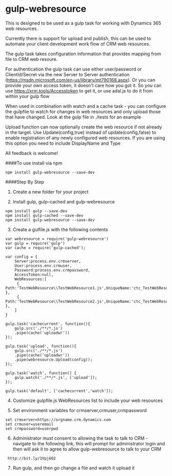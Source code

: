 # gulp-webresource

This is designed to be used as a gulp task for working with Dynamics 365 web resources.

Currently there is support for upload and publish, this can be used to automate your client development work flow of CRM web resources.

The gulp task takes configuration information that provides mapping from file to CRM web resoure.  

For authentication the gulp task can use either user/password or ClientId/Secret via the new Server to Server authentication (https://msdn.microsoft.com/en-us/library/mt790168.aspx). Or you can provide your own access token, it doesn't care how you got it.  So you can use https://xrm.tools/Accesstoken to get it, or use adal.js to do it from within your gulp flow  

When used in combination with watch and a cache task - you can configure the gulpfile to watch for changes in web resources and only upload those that have changed.  Look at the gulp file in ./tests for an example

Upload function can now optionally create the web resource if not already in the target.  Use Update(config,true) instead of update(config,false) to enable registration of any newly configured web resources.  If you are using this option you need to include DisplayName and Type

All feedback is welcome!

####To use install via npm
````
npm install gulp-webresource --save-dev
````

####Step By Step
1) Create a new folder for your project

2) Install gulp, gulp-cached and gulp-webresource
````
npm install gulp --save-dev
npm install gulp-cached --save-dev
npm install gulp-webresource --save-dev
````

3) Create a gulfile.js with the following contents
````
var webresource = require('gulp-webresource')
var gulp = require('gulp')
var cache = require('gulp-cached');

var config = {
    Server:process.env.crmserver,
    User:process.env.crmuser,
    Password:process.env.crmpassword,
    AccessToken:null,
    WebResources:[
     { Path:'TestWebResource\\TestWebResource1.js',UniqueName:'ctc_TestWebResource1.js' },
     { Path:'TestWebResource\\TestWebResource2.js',UniqueName:'ctc_TestWebResource2.js' },
    ]
}

gulp.task('cachecurrent', function(){
    gulp.src('./**/*.js')
    .pipe(cache('uploadwr'))
});

gulp.task('upload', function(){
    gulp.src('./**/*.js')
    .pipe(cache('uploadwr'))
    .pipe(webresource.Upload(config));
});

gulp.task('watch', function() {
    gulp.watch('./**/*.js', ['upload']);
});

gulp.task('default', ['cachecurrent','watch']);

````

4) Customize gulpfile.js WebResources list to include your web resources

5) Set environment variables for crmserver,crmuser,crmpassword
````
set crmserver=https://orgname.crm.dynamics.com
set crmuser=useremail
set crmpassword=userpwd
````

6) Administrator must consent to allowing the task to talk to CRM - navigate to the following link, this will prompt for administrator login and then will ask it to agree to allow gulp-webresource to talk to your CRM
````
 http://bit.ly/1Vpj6O2
````

7) Run gulp, and then go change a file and watch it upload it
